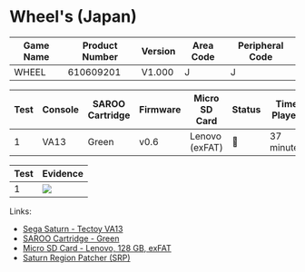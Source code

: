 # Wheel's (Japan)

| Game Name | Product Number | Version | Area Code | Peripheral Code |
| --------- | -------------- | ------- | --------- | --------------- |
| WHEEL     | 610609201      | V1.000  | J         | J               |

| Test | Console | SAROO Cartridge | Firmware | Micro SD Card  | Status | Time Played |
| ---- | ------- | --------------- | -------- | -------------- | ------ | ----------- |
| 1    | VA13    | Green           | v0.6     | Lenovo (exFAT) | :100:  | 37 minutes  |

| Test | Evidence                                                                                         |
| ---- | ------------------------------------------------------------------------------------------------ |
| 1    | [![](https://img.youtube.com/vi/ASL2Irj4rbE/0.jpg)](https://www.youtube.com/watch?v=ASL2Irj4rbE) |

Links:

- [Sega Saturn - Tectoy VA13](../../../../Info/Consoles/VA13/README.md)
- [SAROO Cartridge - Green](../../../../Info/Cartridges/RetroGameParadiseStore/1.32F/README.md)
- [Micro SD Card - Lenovo, 128 GB, exFAT](../../../../Info/SdCards/Lenovo/128GB/exfat/README.md)
- [Saturn Region Patcher (SRP)](https://segaxtreme.net/resources/saturn-region-patcher.81/download)

